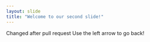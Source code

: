 ```yaml
---
layout: slide
title: "Welcome to our second slide!"
---
```

Changed after pull request
Use the left arrow to go back!
